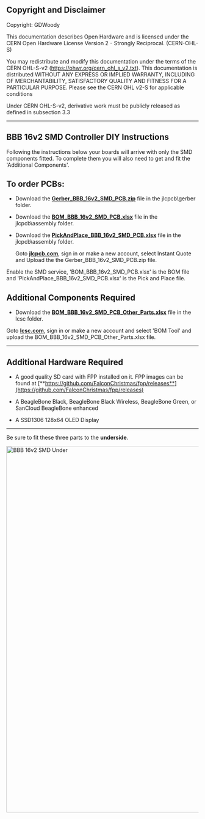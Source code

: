 
## Copyright and Disclaimer
Copyright: GDWoody

This documentation describes Open Hardware and is licensed under the CERN Open Hardware License Version 2 - Strongly Reciprocal. (CERN-OHL-S)

You may redistribute and modify this documentation under the terms of the CERN OHL-S-v2 (https://ohwr.org/cern_ohl_s_v2.txt). This documentation is distributed WITHOUT ANY EXPRESS OR IMPLIED WARRANTY, INCLUDING OF MERCHANTABILITY, SATISFACTORY QUALITY AND FITNESS FOR A PARTICULAR PURPOSE. Please see the CERN OHL v2-S for applicable conditions

Under CERN OHL-S-v2, derivative work must be publicly released as defined in subsection 3.3

---
## BBB 16v2 SMD Controller DIY Instructions
Following the instructions below your boards will arrive with only the SMD components fitted. To complete them you will also need to get and fit the 'Additional Components'.  


## To order PCBs:

* Download the  [**Gerber_BBB_16v2_SMD_PCB.zip**](https://github.com/GDWoody/Pixel-Controllers/blob/main/bbb_16/jlcpcb/gerber/Gerber_BBB_16v2_SMD_PCB.zip) file in the jlcpcb\gerber folder.

* Download the  [**BOM_BBB_16v2_SMD_PCB.xlsx**](https://github.com/GDWoody/Pixel-Controllers/blob/main/bbb_16/jlcpcb/assembly/BOM_BBB_16v2_SMD_PCB.xlsx) file in the jlcpcb\assembly folder.

* Download the  [**PickAndPlace_BBB_16v2_SMD_PCB.xlsx**](https://github.com/GDWoody/Pixel-Controllers/blob/main/bbb_16/jlcpcb/assembly/PickAndPlace_BBB_16v2_SMD_PCB.xlsx) file in the jlcpcb\assembly folder.

   Goto [**jlcpcb.com**](https://jlcpcb.com), sign in or make a new account, select Instant Quote and Upload the the Gerber_BBB_16v2_SMD_PCB.zip file.

Enable the SMD service, 'BOM_BBB_16v2_SMD_PCB.xlsx' is the BOM file and 'PickAndPlace_BBB_16v2_SMD_PCB.xlsx' is the Pick and Place file.
 

## Additional Components Required

* Download the [**BOM_BBB_16v2_SMD_PCB_Other_Parts.xlsx**](https://github.com/GDWoody/Pixel-Controllers/blob/main/bbb_16/lcsc/BOM_BBB_16v2_SMD_PCB_Other_Parts.xlsx) file in the lcsc folder.

Goto [**lcsc.com**](https://lcsc.com), sign in or make a new account and select 'BOM Tool' and upload the BOM_BBB_16v2_SMD_PCB_Other_Parts.xlsx file.

---
## Additional Hardware Required

* A good quality SD card with FPP installed on it. FPP images can be found at [**https://github.com/FalconChristmas/fpp/releases**](https://github.com/FalconChristmas/fpp/releases)

* A BeagleBone Black, BeagleBone Black Wireless, BeagleBone Green, or SanCloud BeagleBone enhanced 

* A SSD1306 128x64 OLED Display

---
Be sure to fit these three parts to the **underside**.

<img width="960" alt="BBB 16v2 SMD Under" src="https://user-images.githubusercontent.com/117477621/222299693-d09da43c-f987-42a9-9be3-f5594341e06f.png">
